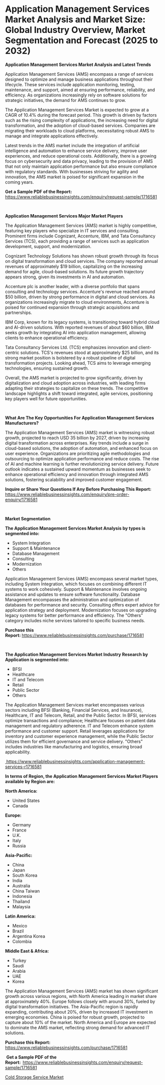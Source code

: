 <p><h1>Application Management Services Market Analysis and Market Size: Global Industry Overview, Market Segmentation and Forecast (2025 to 2032)</h1></p><p><strong>Application Management Services Market Analysis and Latest Trends</strong></p>
<p><p>Application Management Services (AMS) encompass a range of services designed to optimize and manage business applications throughout their lifecycle. These services include application monitoring, testing, maintenance, and support, aimed at ensuring performance, reliability, and efficiency. As organizations increasingly rely on software solutions for strategic initiatives, the demand for AMS continues to grow.</p><p>The Application Management Services Market is expected to grow at a CAGR of 10.4% during the forecast period. This growth is driven by factors such as the rising complexity of applications, the increasing need for digital transformation, and the adoption of cloud-based services. Companies are migrating their workloads to cloud platforms, necessitating robust AMS to manage and integrate applications effectively.</p><p>Latest trends in the AMS market include the integration of artificial intelligence and automation to enhance service delivery, improve user experiences, and reduce operational costs. Additionally, there is a growing focus on cybersecurity and data privacy, leading to the provision of AMS that not only maintain application performance but also ensure compliance with regulatory standards. With businesses striving for agility and innovation, the AMS market is poised for significant expansion in the coming years.</p></p>
<p><strong>Get a Sample PDF of the Report:&nbsp;</strong> <a href="https://www.reliablebusinessinsights.com/enquiry/request-sample/1716581?utm_campaign=2319&utm_medium=2&utm_source=Github&utm_content=ia&utm_term=09032025&utm_id=application-management-services">https://www.reliablebusinessinsights.com/enquiry/request-sample/1716581</a></p>
<p>&nbsp;</p>
<p><strong>Application Management Services Major Market Players</strong></p>
<p><p>The Application Management Services (AMS) market is highly competitive, featuring key players who specialize in IT services and consulting. Prominent firms include Cognizant, Accenture, IBM, and Tata Consultancy Services (TCS), each providing a range of services such as application development, support, and modernization.</p><p>Cognizant Technology Solutions has shown robust growth through its focus on digital transformation and cloud services. The company reported annual revenues of approximately $19 billion, capitalizing on the increasing demand for agile, cloud-based solutions. Its future growth trajectory appears strong, given its investments in AI and automation.</p><p>Accenture plc is another leader, with a diverse portfolio that spans consulting and technology services. Accenture's revenue reached around $50 billion, driven by strong performance in digital and cloud services. As organizations increasingly migrate to cloud environments, Accenture is poised for continued expansion through strategic acquisitions and partnerships.</p><p>IBM Corp, known for its legacy systems, is transitioning toward hybrid cloud and AI-driven solutions. With reported revenues of about $60 billion, IBM seeks growth by integrating AI into application management, allowing clients to enhance operational efficiency.</p><p>Tata Consultancy Services Ltd. (TCS) emphasizes innovation and client-centric solutions. TCS's revenues stood at approximately $25 billion, and its strong market position is bolstered by a robust pipeline of digital transformation projects. Looking ahead, TCS aims to leverage emerging technologies, ensuring sustained growth.</p><p>Overall, the AMS market is projected to grow significantly, driven by digitalization and cloud adoption across industries, with leading firms adapting their strategies to capitalize on these trends. The competitive landscape highlights a shift toward integrated, agile services, positioning key players well for future opportunities.</p></p>
<p>&nbsp;</p>
<p><strong>What Are The Key Opportunities For Application Management Services Manufacturers?</strong></p>
<p><p>The Application Management Services (AMS) market is witnessing robust growth, projected to reach USD 35 billion by 2027, driven by increasing digital transformation across enterprises. Key trends include a surge in cloud-based solutions, the adoption of automation, and enhanced focus on user experience. Organizations are prioritizing agile methodologies and outsourcing to optimize application performance and reduce costs. The rise of AI and machine learning is further revolutionizing service delivery. Future outlook indicates a sustained upward momentum as businesses seek to enhance operational efficiency and innovation through integrated AMS solutions, fostering scalability and improved customer engagement.</p></p>
<p><strong>Inquire or Share Your Questions If Any Before Purchasing This Report:</strong> <a href="https://www.reliablebusinessinsights.com/enquiry/pre-order-enquiry/1716581?utm_campaign=2319&utm_medium=2&utm_source=Github&utm_content=ia&utm_term=09032025&utm_id=application-management-services">https://www.reliablebusinessinsights.com/enquiry/pre-order-enquiry/1716581</a></p>
<p>&nbsp;</p>
<p><strong>Market Segmentation</strong></p>
<p><strong>The Application Management Services Market Analysis by types is segmented into:</strong></p>
<p><ul><li>System Integration</li><li>Support & Maintenance</li><li>Database Management</li><li>Consulting</li><li>Modernization</li><li>Others</li></ul></p>
<p><p>Application Management Services (AMS) encompass several market types, including System Integration, which focuses on combining different IT systems to work cohesively. Support & Maintenance involves ongoing assistance and updates to ensure software functionality. Database Management encompasses the administration and optimization of databases for performance and security. Consulting offers expert advice for application strategy and deployment. Modernization focuses on upgrading legacy systems for better performance and efficiency. The "Others" category includes niche services tailored to specific business needs.</p></p>
<p><strong>Purchase this Report:&nbsp;</strong><a href="https://www.reliablebusinessinsights.com/purchase/1716581?utm_campaign=2319&utm_medium=2&utm_source=Github&utm_content=ia&utm_term=09032025&utm_id=application-management-services">https://www.reliablebusinessinsights.com/purchase/1716581</a></p>
<p>&nbsp;</p>
<p><strong>The Application Management Services Market Industry Research by Application is segmented into:</strong></p>
<p><ul><li>BFSI</li><li>Healthcare</li><li>IT and Telecom</li><li>Retail</li><li>Public Sector</li><li>Others</li></ul></p>
<p><p>The Application Management Services market encompasses various sectors including BFSI (Banking, Financial Services, and Insurance), Healthcare, IT and Telecom, Retail, and the Public Sector. In BFSI, services optimize transactions and compliance; Healthcare focuses on patient data management and regulatory adherence. IT and Telecom enhance system performance and customer support. Retail leverages applications for inventory and customer experience management, while the Public Sector utilizes them for efficient governance and service delivery. "Others" includes industries like manufacturing and logistics, ensuring broad applicability.</p></p>
<p><a href="https://www.reliablebusinessinsights.com/application-management-services-r1716581?utm_campaign=2319&utm_medium=2&utm_source=Github&utm_content=ia&utm_term=09032025&utm_id=application-management-services">&nbsp;https://www.reliablebusinessinsights.com/application-management-services-r1716581</a></p>
<p><strong>In terms of Region, the Application Management Services Market Players available by Region are:</strong></p>
<p>
    <p> <strong> North America: </strong>
        <ul>
            <li>United States</li>
            <li>Canada</li>
        </ul>
        </p> 
    <p> <strong> Europe: </strong>
        <ul>
            <li>Germany</li>
            <li>France</li>
            <li>U.K.</li>
            <li>Italy</li>
            <li>Russia</li>
        </ul>
        </p> 
    <p> <strong> Asia-Pacific: </strong>
        <ul>
            <li>China</li>
            <li>Japan</li>
            <li>South Korea</li>
            <li>India</li>
            <li>Australia</li>
            <li>China Taiwan</li>
            <li>Indonesia</li>
            <li>Thailand</li>
            <li>Malaysia</li>
        </ul>
        </p> 
    <p> <strong> Latin America: </strong>
        <ul>
            <li>Mexico</li>
            <li>Brazil</li>
            <li>Argentina Korea</li>
            <li>Colombia</li>
        </ul>
        </p> 
    <p> <strong> Middle East & Africa: </strong>
        <ul>
            <li>Turkey</li>
            <li>Saudi</li>
            <li>Arabia</li>
            <li>UAE</li>
            <li>Korea</li>
        </ul>
    </p>
    </p>
<p><p>The Application Management Services (AMS) market has shown significant growth across various regions, with North America leading in market share at approximately 40%. Europe follows closely with around 30%, fueled by digital transformation initiatives. The Asia-Pacific region is rapidly expanding, contributing about 20%, driven by increased IT investment in emerging economies. China is poised for robust growth, projected to capture about 10% of the market. North America and Europe are expected to dominate the AMS market, reflecting strong demand for advanced IT solutions.</p></p>
<p><strong>Purchase this Report: </strong><a href="https://www.reliablebusinessinsights.com/purchase/1716581?utm_campaign=2319&utm_medium=2&utm_source=Github&utm_content=ia&utm_term=09032025&utm_id=application-management-services">https://www.reliablebusinessinsights.com/purchase/1716581</a></p>
<p>&nbsp;<strong>Get a Sample PDF of the Report:&nbsp;&nbsp;</strong><a href="https://www.reliablebusinessinsights.com/enquiry/request-sample/1716581?utm_campaign=2319&utm_medium=2&utm_source=Github&utm_content=ia&utm_term=09032025&utm_id=application-management-services">https://www.reliablebusinessinsights.com/enquiry/request-sample/1716581</a></p>
<p><strong></strong></p>
<p><p><a href="https://github.com/oslieselotte2192/Market-Research-Report-List-1/blob/main/cold-storage-service-market.md?utm_campaign=2319&utm_medium=2&utm_source=Github&utm_content=ia&utm_term=09032025&utm_id=application-management-services">Cold Storage Service Market</a></p></p>
